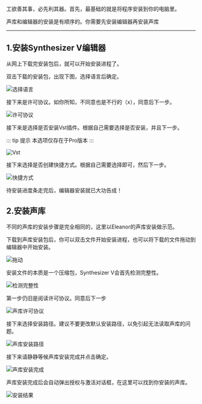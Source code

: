 工欲善其事，必先利其器。首先，最基础的就是将程序安装到你的电脑里。

声库和编辑器的安装是有顺序的。你需要先安装编辑器再安装声库

---

## 1.安装Synthesizer V编辑器

从网上下载完安装包后，就可以开始安装进程了。

双击下载的安装包，出现下图，选择语言后确定。

![选择语言](/synthesizer-v-r2-docs/1/1.1.png)

接下来是许可协议。如你所知，不同意也是不行的（x），同意后下一步。

![许可协议](/synthesizer-v-r2-docs/1/1.2.png)

接下来是选择是否安装Vst插件。根据自己需要选择是否安装，并且下一步。

::: tip 提示
本选项仅存在于Pro版本
:::

![Vst](/synthesizer-v-r2-docs/1/1.3.png)

接下来选择是否创建快捷方式。根据自己需要选择即可，然后下一步。

![快捷方式](/synthesizer-v-r2-docs/1/1.4.png)

待安装进度条走完后，编辑器安装就已大功告成！

## 2.安装声库

不同的声库的安装步骤是完全相同的，这里以Eleanor的声库安装做示范。

下载到声库安装包后，你可以双击文件开始安装进程，也可以将下载的文件拖动到编辑器中开始安装。

![拖动](/synthesizer-v-r2-docs/1/1.5.png)

安装文件的本质是一个压缩包，Synthesizer V会首先检测完整性。

![检测完整性](/synthesizer-v-r2-docs/1/1.6.png)

第一步仍旧是阅读许可协议。同意后下一步

![声库许可协议](/synthesizer-v-r2-docs/1/1.7.png)

接下来选择安装路径。建议不要更改默认安装路径，以免引起无法读取声库的问题。

![声库安装路径](/synthesizer-v-r2-docs/1/1.8.png)

接下来请静静等候声库安装完成并点击确定。

![声库安装完成](/synthesizer-v-r2-docs/1/1.9.png)

声库安装完成后会自动弹出授权与激活对话框，在这里可以找到你安装的声库。

![安装结果](/synthesizer-v-r2-docs/1/1.10.png)

<Vssue :title="$title" />